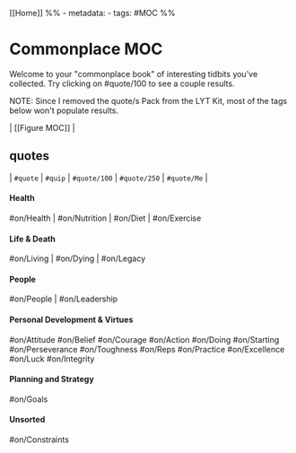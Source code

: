 [[Home]]
%% - metadata:
	- tags: #MOC %% 
# Commonplace MOC 
Welcome to your "commonplace book" of interesting tidbits you've collected. Try clicking on #quote/100 to see a couple results. 

NOTE: Since I removed the quote/s Pack from the LYT Kit, most of the tags below won't populate results. 

| [[Figure MOC]] | 

## quotes
| `#quote` | `#quip` | `#quote/100` | `#quote/250` | `#quote/Me` |

#### Health
#on/Health | #on/Nutrition | #on/Diet | #on/Exercise

#### Life & Death
#on/Living | #on/Dying | #on/Legacy

#### People
#on/People | #on/Leadership

#### Personal Development & Virtues
#on/Attitude #on/Belief #on/Courage
#on/Action #on/Doing #on/Starting
#on/Perseverance #on/Toughness
#on/Reps #on/Practice #on/Excellence #on/Luck
#on/Integrity

#### Planning and Strategy
#on/Goals

#### Unsorted
#on/Constraints 